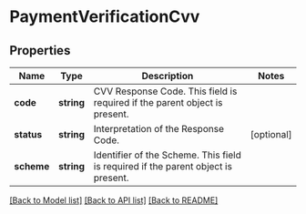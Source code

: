 # PaymentVerificationCvv

## Properties
Name | Type | Description | Notes
------------ | ------------- | ------------- | -------------
**code** | **string** | CVV Response Code. This field is required if the parent object is present. | 
**status** | **string** | Interpretation of the Response Code. | [optional] 
**scheme** | **string** | Identifier of the Scheme. This field is required if the parent object is present. | 

[[Back to Model list]](../README.md#documentation-for-models) [[Back to API list]](../README.md#documentation-for-api-endpoints) [[Back to README]](../README.md)


